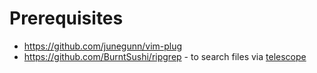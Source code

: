 # Prerequisites

* https://github.com/junegunn/vim-plug
* https://github.com/BurntSushi/ripgrep - to search files via [telescope](https://github.com/nvim-telescope/telescope.nvim)
